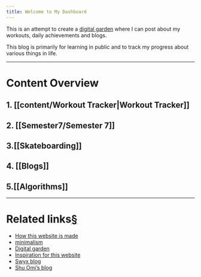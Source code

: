 ```yaml
---
title: Welcome to My Dashboard
---
```

This is an attempt to create a [digital garden](https://maggieappleton.com/garden-history) where I can post about my workouts, daily achievements and blogs. 

This blog is primarily for learning in public and to track my progress about various things in life.


---
# Content Overview
## 1. [[content/Workout Tracker|Workout Tracker]]

## 2. [[Semester7/Semester 7]]

## 3.[[Skateboarding]]

## 4. [[Blogs]]

## 5.[[Algorithms]]

---
# Related links[§](https://glitchdawg.github.io/parnassus/#related-links)

- [How this website is made](https://quartz.jzhao.xyz/)
- [minimalism](https://en.wikipedia.org/wiki/Minimalism)
- [Digital garden](https://maggieappleton.com/garden-history)
- [Inspiration for this website](https://www.youtube.com/redirect?event=video_description&redir_token=QUFFLUhqblN6VHI2c3BTUF9JN21tR1ZOYjI2RWttd2c4UXxBQ3Jtc0ttS3I0MDVSX1FvT29adTFmNHE3aF9yNWpxa2M4VXdVRVV3YXM0MDZELWRXU095WDRqLWI4MWZiaVU2Yy1KeHhPRHFCT1d2eU1Qc1NNUGF1b0xYdmJfMXJnYmREb25FZ0s4Z1FzLTFRc3BYa2FJeGJOdw&q=https%3A%2F%2Fnotes.nicolevanderhoeven.com%2FHow%2Bto%2Bpublish%2BObsidian%2Bnotes%2Bwith%2BQuartz%2Bon%2BGitHub%2BPages&v=6s6DT1yN4dw)
- [Swyx blog](https://www.swyx.io/learn-in-public)
- [Shu Omi’s blog](https://medium.com/my-learning-journal/why-you-should-learn-in-public-4fd3a6239549)